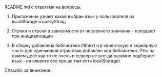 README.md с ответами на вопросы:

1. Приложение узнает какой выбран язык у пользователя из localStorage и queryString

2. Строки и строки в зависимости от численного значения - попадают при инициализации

3. В сборку добавлена библиотека i18next и в клиентскую и серверную часть для одинаковой отрисовки добавлен код библиотеки. (Что на самом деле как то не очень и сервер не всегда разумно подберает язык - на клиенте все проше там есть localStorage)

Спасибо за внимание!
